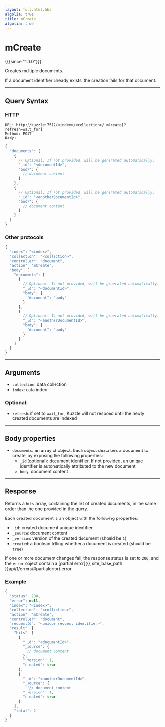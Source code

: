 ```yaml
---
layout: full.html.hbs
algolia: true
title: mCreate
algolia: true
---
```


# mCreate

{{{since "1.0.0"}}}

Creates multiple documents. 

If a document identifier already exists, the creation fails for that document.

---

## Query Syntax

### HTTP

```http
URL: http://kuzzle:7512/<index>/<collection>/_mCreate[?refresh=wait_for]
Method: POST  
Body:
```

```js
{
  "documents": [
    {
      // Optional. If not provided, will be generated automatically.
      "_id": "<documentId>", 
      "body": {
        // document content
      }
    },
    {
      // Optional. If not provided, will be generated automatically.
      "_id": "<anotherDocumentId>", 
      "body": {
        // document content
      }
    }
  ]
}
```

### Other protocols

```js
{
  "index": "<index>",
  "collection": "<collection>",
  "controller": "document",
  "action": "mCreate",
  "body": {
    "documents": [
      {
        // Optional. If not provided, will be generated automatically.
        "_id": "<documentId>",
        "body": {
          "document": "body"
        }
      },
      {
        // Optional. If not provided, will be generated automatically.
        "_id": "<anotherDocumentId>",
        "body": {
          "document": "body"
        }
      }
    ]
  }
}
```

---

## Arguments

* `collection`: data collection
* `index`: data index

### Optional:

* `refresh`: if set to `wait_for`, Kuzzle will not respond until the newly created documents are indexed

---

## Body properties

* `documents`: an array of object. Each object describes a document to create, by exposing the following properties:
  * `_id` (optional): document identifier. If not provided, an unique identifier is automatically attributed to the new document
  * `body`: document content

---

## Response

Returns a `hits` array, containing the list of created documents, in the same order than the one provided in the query.

Each created document is an object with the following properties:

* `_id`: created document unique identifier
* `_source`: document content
* `_version`: version of the created document (should be `1`)
* `created`: a boolean telling whether a document is created (should be `true`)

If one or more document changes fail, the response status is set to `206`, and the `error` object contain a [partial error]({{ site_base_path }}api/1/errors/#partialerror) error.

### Example

```javascript
{
  "status": 200,
  "error": null,
  "index": "<index>",
  "collection": "<collection>",
  "action": "mCreate",
  "controller": "document",
  "requestId": "<unique request identifier>",
  "result": {
    "hits": [
      {
        "_id": "<documentId>",
        "_source": {
          // document content
        },
        "_version": 1,
        "created": true
      },
      {
        "_id": "<anotherDocumentId>",
        "_source": {
          "// document content
        "_version": 1,
        "created": true
      }
    ],
    "total": 2
  }
}
```
